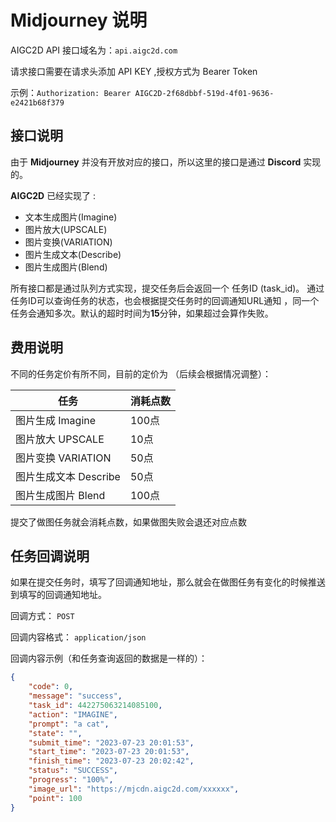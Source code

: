 # Midjourney 说明

AIGC2D API 接口域名为：`api.aigc2d.com`

请求接口需要在请求头添加 API KEY ,授权方式为 Bearer Token

示例：`Authorization: Bearer AIGC2D-2f68dbbf-519d-4f01-9636-e2421b68f379`


## 接口说明
由于 **Midjourney** 并没有开放对应的接口，所以这里的接口是通过 **Discord**  实现的。

**AIGC2D** 已经实现了 :

- 文本生成图片(Imagine)
- 图片放大(UPSCALE) 
- 图片变换(VARIATION)
- 图片生成文本(Describe)
- 图片生成图片(Blend) 

所有接口都是通过队列方式实现，提交任务后会返回一个 任务ID (task_id)。
通过任务ID可以查询任务的状态，也会根据提交任务时的回调通知URL通知 ，同一个任务会通知多次。默认的超时时间为**15**分钟，如果超过会算作失败。


## 费用说明

不同的任务定价有所不同，目前的定价为 （后续会根据情况调整）：

| 任务 |消耗点数  |
| --- | --- |
| 图片生成  Imagine| 100点 |
| 图片放大  UPSCALE|  10点 |
| 图片变换 VARIATION| 50点 |
|  图片生成文本 Describe| 50点  |
| 图片生成图片 Blend| 100点|

提交了做图任务就会消耗点数，如果做图失败会退还对应点数


## 任务回调说明
如果在提交任务时，填写了回调通知地址，那么就会在做图任务有变化的时候推送到填写的回调通知地址。


回调方式： `POST`

回调内容格式： `application/json`

回调内容示例（和任务查询返回的数据是一样的）：

```json
{
    "code": 0,
    "message": "success",
    "task_id": 442275063214085100,
    "action": "IMAGINE",
    "prompt": "a cat",
    "state": "",
    "submit_time": "2023-07-23 20:01:53",
    "start_time": "2023-07-23 20:01:53",
    "finish_time": "2023-07-23 20:02:42",
    "status": "SUCCESS",
    "progress": "100%",
    "image_url": "https://mjcdn.aigc2d.com/xxxxxx",
    "point": 100
}
```